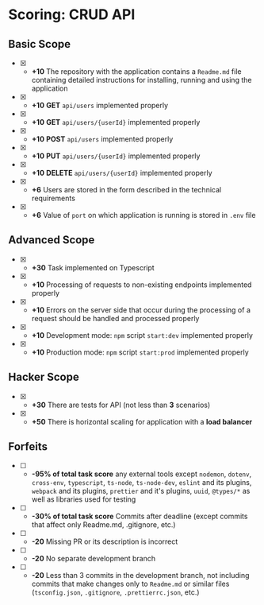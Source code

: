 # Scoring: CRUD API

## Basic Scope

- [x] - **+10** The repository with the application contains a `Readme.md` file containing detailed instructions for installing, running and using the application
- [x] - **+10** **GET** `api/users` implemented properly
- [x] - **+10** **GET** `api/users/{userId}` implemented properly
- [x] - **+10** **POST** `api/users` implemented properly
- [x] - **+10** **PUT** `api/users/{userId}` implemented properly
- [x] - **+10** **DELETE** `api/users/{userId}` implemented properly
- [x] - **+6** Users are stored in the form described in the technical requirements
- [x] - **+6** Value of `port` on which application is running is stored in `.env` file

## Advanced Scope

- [x] - **+30** Task implemented on Typescript
- [x] - **+10** Processing of requests to non-existing endpoints implemented properly
- [x] - **+10** Errors on the server side that occur during the processing of a request should be handled and processed properly
- [x] - **+10** Development mode: `npm` script `start:dev` implemented properly
- [x] - **+10** Production mode: `npm` script `start:prod` implemented properly

## Hacker Scope

- [x] - **+30** There are tests for API (not less than **3** scenarios)
- [x] - **+50** There is horizontal scaling for application with a **load balancer**

## Forfeits

- [ ] - **-95% of total task score** any external tools except `nodemon`, `dotenv`, `cross-env`, `typescript`, `ts-node`, `ts-node-dev`, `eslint` and its plugins, `webpack` and its plugins, `prettier` and it's plugins, `uuid`, `@types/*` as well as libraries used for testing
- [ ] - **-30% of total task score** Commits after deadline (except commits that affect only Readme.md, .gitignore, etc.)
- [ ] - **-20** Missing PR or its description is incorrect
- [ ] - **-20** No separate development branch
- [ ] - **-20** Less than 3 commits in the development branch, not including commits that make changes only to `Readme.md` or similar files (`tsconfig.json`, `.gitignore`, `.prettierrc.json`, etc.)
